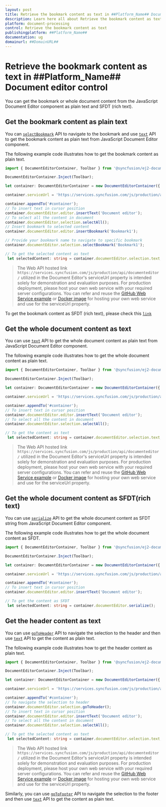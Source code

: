 ```yaml
---
layout: post
title: Retrieve the bookmark content as text in ##Platform_Name## Document editor control | Syncfusion
description: Learn here all about Retrieve the bookmark content as text in Syncfusion ##Platform_Name## Document editor control of Syncfusion Essential JS 2 and more.
platform: document-processing
control: Retrieve the bookmark content as text 
publishingplatform: ##Platform_Name##
documentation: ug
domainurl: ##DomainURL##
---
```


# Retrieve the bookmark content as text in ##Platform_Name## Document editor control

You can get the bookmark or whole document content from the JavaScript Document Editor component as plain text and SFDT (rich text).

## Get the bookmark content as plain text

You can [`selectBookmark`](../bookmark#select-bookmark) API to navigate to the bookmark and use [`text`](https://ej2.syncfusion.com/documentation/api/document-editor/selection#text-code-classlanguage-textstringcode) API to get the bookmark content as plain text from JavaScript Document Editor component.

The following example code illustrates how to get the bookmark content as plain text.

```ts
import { DocumentEditorContainer, Toolbar } from '@syncfusion/ej2-documenteditor';

DocumentEditorContainer.Inject(Toolbar);

let container: DocumentEditorContainer = new DocumentEditorContainer({ enableToolbar: true, height: '590px' });

container.serviceUrl = 'https://services.syncfusion.com/js/production/api/documenteditor/';

container.appendTo('#container');
// To insert text in cursor position
container.documentEditor.editor.insertText('Document editor');
// To select all the content in document
container.documentEditor.selection.selectAll();
// Insert bookmark to selected content
container.documentEditor.editor.insertBookmark('Bookmark1');

// Provide your bookmark name to navigate to specific bookmark
container.documentEditor.selection.selectBookmark('Bookmark1');

// To get the selected content as text
 let selectedContent: string = container.documentEditor.selection.text;
```

> The Web API hosted link `https://services.syncfusion.com/js/production/api/documenteditor/` utilized in the Document Editor's serviceUrl property is intended solely for demonstration and evaluation purposes. For production deployment, please host your own web service with your required server configurations. You can refer and reuse the [GitHub Web Service example](https://github.com/SyncfusionExamples/EJ2-DocumentEditor-WebServices) or [Docker image](https://hub.docker.com/r/syncfusion/word-processor-server) for hosting your own web service and use for the serviceUrl property.

To get the bookmark content as SFDT (rich text), please check this [`link`](../how-to/get-the-selected-content#get-the-selected-content-as-sfdt-rich-text)

## Get the whole document content as text

You can use [`text`](https://ej2.syncfusion.com/documentation/api/document-editor/selection#text-code-classlanguage-textstringcode) API to get the whole document content as plain text from JavaScript Document Editor component.

The following example code illustrates how to get the whole document content as plain text.

```ts
import { DocumentEditorContainer, Toolbar } from '@syncfusion/ej2-documenteditor';

DocumentEditorContainer.Inject(Toolbar);

let container: DocumentEditorContainer = new DocumentEditorContainer({ enableToolbar: true, height: '590px' });

container.serviceUrl = 'https://services.syncfusion.com/js/production/api/documenteditor/';

container.appendTo('#container');
// To insert text in cursor position
container.documentEditor.editor.insertText('Document editor');
// To select all the content in document
container.documentEditor.selection.selectAll();

// To get the content as text
 let selectedContent: string = container.documentEditor.selection.text;
```

> The Web API hosted link `https://services.syncfusion.com/js/production/api/documenteditor/` utilized in the Document Editor's serviceUrl property is intended solely for demonstration and evaluation purposes. For production deployment, please host your own web service with your required server configurations. You can refer and reuse the [GitHub Web Service example](https://github.com/SyncfusionExamples/EJ2-DocumentEditor-WebServices) or [Docker image](https://hub.docker.com/r/syncfusion/word-processor-server) for hosting your own web service and use for the serviceUrl property.

## Get the whole document content as SFDT(rich text)

You can use [`serialize`](https://ej2.syncfusion.com/documentation/api/document-editor#serialize) API to get the whole document content as SFDT string from JavaScript Document Editor component.

The following example code illustrates how to get the whole document content as SFDT.

```ts
import { DocumentEditorContainer, Toolbar } from '@syncfusion/ej2-documenteditor';

DocumentEditorContainer.Inject(Toolbar);

let container: DocumentEditorContainer = new DocumentEditorContainer({ enableToolbar: true, height: '590px' });

container.serviceUrl = 'https://services.syncfusion.com/js/production/api/documenteditor/';

container.appendTo('#container');
// To insert text in cursor position
container.documentEditor.editor.insertText('Document editor');

// To get the content as SFDT
 let selectedContent: string = container.documentEditor.serialize();
```


## Get the header content as text

You can use [`goToHeader`](https://ej2.syncfusion.com/documentation/api/document-editor/selection#gotoheader) API to navigate the selection to the header and then use [`text`](https://ej2.syncfusion.com/documentation/api/document-editor/selection#text-code-classlanguage-textstringcode) API to get the content as plain text.

The following example code illustrates how to get the header content as plain text.

```ts
import { DocumentEditorContainer, Toolbar } from '@syncfusion/ej2-documenteditor';

DocumentEditorContainer.Inject(Toolbar);

let container: DocumentEditorContainer = new DocumentEditorContainer({ enableToolbar: true, height: '590px' });

container.serviceUrl = 'https://services.syncfusion.com/js/production/api/documenteditor/';

container.appendTo('#container');
// To navigate the selection to header
container.documentEditor.selection.goToHeader();
// To insert text in cursor position
container.documentEditor.editor.insertText('Document editor');
// To select all the content in document
container.documentEditor.selection.selectAll();

// To get the selected content as text
 let selectedContent: string = container.documentEditor.selection.text;
```

> The Web API hosted link `https://services.syncfusion.com/js/production/api/documenteditor/` utilized in the Document Editor's serviceUrl property is intended solely for demonstration and evaluation purposes. For production deployment, please host your own web service with your required server configurations. You can refer and reuse the [GitHub Web Service example](https://github.com/SyncfusionExamples/EJ2-DocumentEditor-WebServices) or [Docker image](https://hub.docker.com/r/syncfusion/word-processor-server) for hosting your own web service and use for the serviceUrl property.

Similarly, you can use [`goToFooter`](https://ej2.syncfusion.com/documentation/api/document-editor/selection#gotofooter) API to navigate the selection to the footer and then use [`text`](https://ej2.syncfusion.com/documentation/api/document-editor/selection#text-code-classlanguage-textstringcode) API to get the content as plain text.